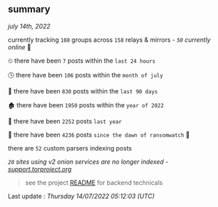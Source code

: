 
## summary
_july 14th, 2022_

currently tracking `108` groups across `158` relays & mirrors - _`50` currently online_ 📡

⏲ there have been `7` posts within the `last 24 hours`

🕓 there have been `106` posts within the `month of july`

📅 there have been `830` posts within the `last 90 days`

🏚 there have been `1950` posts within the `year of 2022`

🚀 there have been `2252` posts `last year`

🦕 there have been `4236` posts `since the dawn of ransomwatch` 🐣

there are `52` custom parsers indexing posts

_`20` sites using v2 onion services are no longer indexed - [support.torproject.org](https://support.torproject.org/onionservices/v2-deprecation/)_

> see the project [README](https://github.com/jmousqueton/ransomwatch#readme) for backend technicals



Last update : _Thursday 14/07/2022 05:12:03 (UTC)_

